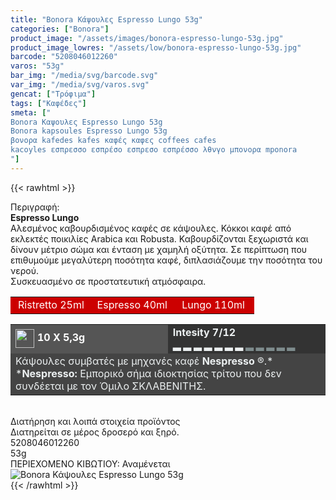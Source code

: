 ```yaml
---
title: "Bonora Κάψουλες Espresso Lungo 53g"
categories: ["Bonora"]
product_image: "/assets/images/bonora-espresso-lungo-53g.jpg"
product_image_lowres: "/assets/low/bonora-espresso-lungo-53g.jpg"
barcode: "5208046012260"
varos: "53g"
bar_img: "/media/svg/barcode.svg"
var_img: "/media/svg/varos.svg"
gencat: ["Τρόφιμα"]
tags: ["Καφέδες"]
smeta: ["
Bonora Καψουλες Espresso Lungo 53g
Bonora kapsoules Espresso Lungo 53g
βονορα kafedes kafes καφές καφες coffees cafes
kacoyles εσπρεσσο εσπρέσο εσπρεσο εσπρέσσο λθνγο μπονορα mponora
"]
---
```

{{< rawhtml >}}

<div class="sload68"><div class="product"><div id="sistatika">Περιγραφή:</div><div class="alltext"><strong>Espresso Lungo<br></strong>Αλεσµένος καβουρδισµένος καφές σε κάψουλες. Κόκκοι καφέ από εκλεκτές ποικιλίες Arabica και Robusta. Καβουρδίζονται ξεχωριστά και δίνουν µέτριο σώµα και ένταση µε χαµηλή οξύτητα. Σε περίπτωση που επιθυµούµε µεγαλύτερη ποσότητα καφέ, διπλασιάζουµε την ποσότητα του νερού.<br>Συσκευασµένο σε προστατευτική ατµόσφαιρα.</div><table style="border-collapse:collapse;width:100%" border="0" cellpadding="15px"><tbody><tr><td style="width:32.95%;background-color:#c00;text-align:center"><span style="color:#fff">Ristretto 25ml</span></td><td style="width:32.95%;text-align:center;background-color:#c00"><span style="color:#fff">Espresso 40ml</span></td><td style="width:32.95%;text-align:center;background-color:#c00"><span style="color:#fff">Lungo 110ml</span></td></tr></tbody></table><table style="border-collapse:collapse;width:100%" border="0" cellpadding="15px;"><tbody><tr><td style="width:49.55%;background-color:#555;vertical-align:middle"><strong><span style="color:#fff"><img style="margin-right:5px;vertical-align:middle" src="/media/icons/kaps.svg" width="30px" alt="">10 X 5,3g</span></strong></td><td style="width:49.65%;background-color:#333"><strong><span style="color:#ecf0f1">Intesity 7/12<br>▂ ▂ ▂ ▂ ▂ ▂ ▂ <span style="color:#7e8c8d">▂ ▂ ▂ ▂ ▂</span></span></strong></td></tr><tr><td style="width:49.55%;background-color:#444" colspan="2"><span style="color:#ecf0f1">Κάψουλες συµβατές µε µηχανές καφέ <strong>Nespresso</strong> ®.*</span><br><span style="color:#ecf0f1">*<strong>Nespresso:</strong> Εµπορικό σήµα ιδιοκτησίας τρίτου που δεv συνδέεται µε τον Όµιλο ΣΚΛΑΒΕΝΙΤΗΣ.</span></td></tr></tbody></table><div>&nbsp;</div><div id="loipa">Διατήρηση και λοιπά στοιχεία προϊόντος</div><div class="alltext">Διατηρείται σε µέρος δροσερό και ξηρό.</div><div id="barcode"><div id="barimage1"></div><span id="bartext">5208046012260</span></div><div id="varos"><div id="varosimage1"></div><span id="varostext">53g</span></div><div id="kivotio">ΠΕΡΙΕΧΟΜΕΝΟ ΚΙΒΩΤΙΟΥ: Αναμένεται</div><div class="pimg"><img alt="Bonora Κάψουλες Espresso Lungo 53g" title="Bonora Κάψουλες Espresso Lungo 53g" src="/assets/images/bonora-espresso-lungo-53g.jpg"></div></div></div>
{{< /rawhtml >}}


